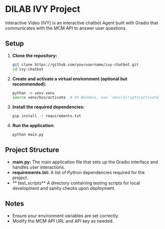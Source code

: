 # DILAB IVY Project

Interactive Video (IVY) is an interactive chatbot Agent built with Gradio that communicates with the MCM API to answer user questions.

## Setup

1. **Clone the repository:**

    ```bash
    git clone https://github.com/yourusername/ivy-chatbot.git
    cd ivy-chatbot
    ```

2. **Create and activate a virtual environment (optional but recommended):**

    ```bash
    python -m venv venv
    source venv/bin/activate  # On Windows, use `venv\Scripts\activate`
    ```

3. **Install the required dependencies:**

    ```bash
    pip install -r requirements.txt
    ```

4. **Run the application:**

    ```bash
    python main.py
    ```

## Project Structure

- **main.py:** The main application file that sets up the Gradio interface and handles user interactions.
- **requirements.txt:** A list of Python dependencies required for the project.
- ** test_scripts** A directory containing testing scripts for local development and sanity checks upon deployment.

## Notes

- Ensure your environment variables are set correctly.
- Modify the MCM API URL and API key as needed.
